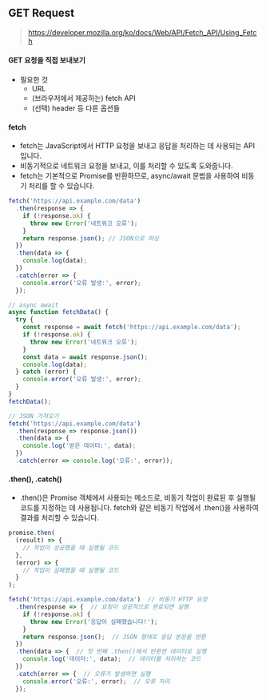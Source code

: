 ## GET Request

> https://developer.mozilla.org/ko/docs/Web/API/Fetch_API/Using_Fetch <br />

#### GET 요청을 직접 보내보기
- 필요한 것
  - URL
  - (브라우저에서 제공하는) fetch API
  - (선택) header 등 다른 옵션들

#### fetch
- fetch는 JavaScript에서 HTTP 요청을 보내고 응답을 처리하는 데 사용되는 API입니다. 
- 비동기적으로 네트워크 요청을 보내고, 이를 처리할 수 있도록 도와줍니다. 
- fetch는 기본적으로 Promise를 반환하므로, async/await 문법을 사용하여 비동기 처리를 할 수 있습니다.
```jsx
fetch('https://api.example.com/data')
  .then(response => {
    if (!response.ok) {
      throw new Error('네트워크 오류');
    }
    return response.json(); // JSON으로 파싱
  })
  .then(data => {
    console.log(data);
  })
  .catch(error => {
    console.error('오류 발생:', error);
  });
```
```jsx
// async await 
async function fetchData() {
  try {
    const response = await fetch('https://api.example.com/data');
    if (!response.ok) {
      throw new Error('네트워크 오류');
    }
    const data = await response.json();
    console.log(data);
  } catch (error) {
    console.error('오류 발생:', error);
  }
}
fetchData();
```
```jsx
// JSON 가져오기
fetch('https://api.example.com/data')
  .then(response => response.json())
  .then(data => {
    console.log('받은 데이터:', data);
  })
  .catch(error => console.log('오류:', error));

```

#### .then(), .catch()
- .then()은 Promise 객체에서 사용되는 메소드로, 비동기 작업이 완료된 후 실행될 코드를 지정하는 데 사용됩니다. fetch와 같은 비동기 작업에서 .then()을 사용하여 결과를 처리할 수 있습니다.
```jsx
promise.then(
  (result) => {
    // 작업이 성공했을 때 실행될 코드
  },
  (error) => {
    // 작업이 실패했을 때 실행될 코드
  }
);
```
```jsx
fetch('https://api.example.com/data')  // 비동기 HTTP 요청
  .then(response => {  // 요청이 성공적으로 완료되면 실행
    if (!response.ok) {
      throw new Error('응답이 실패했습니다!');
    }
    return response.json();  // JSON 형태로 응답 본문을 반환
  })
  .then(data => {  // 첫 번째 .then()에서 반환한 데이터로 실행
    console.log('데이터:', data);  // 데이터를 처리하는 코드
  })
  .catch(error => {  // 오류가 발생하면 실행
    console.error('오류:', error);  // 오류 처리
  });
```


